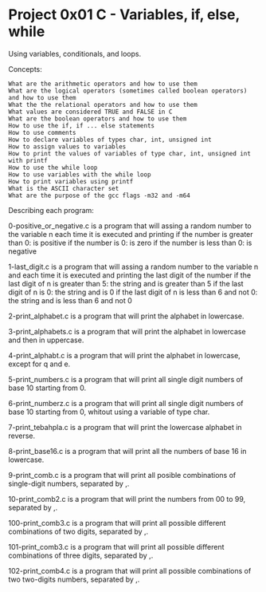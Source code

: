 # Project 0x01 C - Variables, if, else, while

Using variables, conditionals, and loops.

Concepts:

    What are the arithmetic operators and how to use them
    What are the logical operators (sometimes called boolean operators) and how to use them
    What the the relational operators and how to use them
    What values are considered TRUE and FALSE in C
    What are the boolean operators and how to use them
    How to use the if, if ... else statements
    How to use comments
    How to declare variables of types char, int, unsigned int
    How to assign values to variables
    How to print the values of variables of type char, int, unsigned int with printf
    How to use the while loop
    How to use variables with the while loop
    How to print variables using printf
    What is the ASCII character set
    What are the purpose of the gcc flags -m32 and -m64

Describing each program:

0-positive_or_negative.c is a program that will assing a random number to the variable n each time it is executed and printing 
    if the number is greater than 0: is positive
    if the number is 0: is zero
    if the number is less than 0: is negative

1-last_digit.c is a program that will assing a random number to the variable n and each time it is executed and printing the last digit of the number
    if the last digit of n is greater than 5: the string and is greater than 5
    if the last digit of n is 0: the string and is 0
    if the last digit of n is less than 6 and not 0: the string and is less than 6 and not 0

2-print_alphabet.c is a program that will print the alphabet in lowercase.

3-print_alphabets.c is a program that will print the alphabet in lowercase and then in uppercase.

4-print_alphabt.c is a program that will print the alphabet in lowercase, except for q and e.

5-print_numbers.c is a program that will print all single digit numbers of base 10 starting from 0.

6-print_numberz.c is a program that will print all single digit numbers of base 10 starting from 0, whitout using a variable of type char.

7-print_tebahpla.c is a program that will print the lowercase alphabet in reverse.

8-print_base16.c is a program that will print all the numbers of base 16 in lowercase.

9-print_comb.c is a program that will print all posible combinations of single-digit numbers, separated by ,.

10-print_comb2.c is a program that will print the numbers from 00 to 99, separated by ,.

100-print_comb3.c is a program that will print all possible different combinations of two digits, separated by ,.

101-print_comb3.c is a program that will print all possible different combinations of three digits, separated by ,.

102-print_comb4.c is a program that will print all possible combinations of two two-digits numbers, separated by ,.
